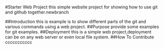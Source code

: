 #Starter Web Project
this simple website project for showing how to use git and github together.newbranch

##Introduction
this is example is to show different parts of the git and various commands using a web project.
##Purpose
provide some examples for git examples.
##Deployment 
this is a simple web project,deployment can be on any  web server or even local file system.
##How To Contribute
ccccccccccc